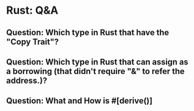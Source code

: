 # Rust: Q&A

## Question: Which type in Rust that have the "Copy Trait"?

## Question: Which type in Rust that can assign as a borrowing (that didn't require "&" to refer the address.)?

## Question: What and How is #[derive()]
